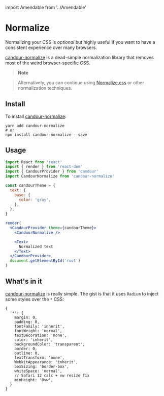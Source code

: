 import Amendable from '../Amendable'

# Normalize

Normalizing your CSS is *optional* but highly useful if you want to have
a consistent experience over many browsers.

[candour-normalize](https://github.com/candourpro/normalize) is a dead-simple
normalization library that removes most of the weird browser-specific CSS.

> **Note**

> Alternatively, you can continue using [Normalize.css](https://necolas.github.io/normalize.css/)
or other normalization techniques.

## Install

To install [candour-normalize](https://github.com/candourpro/normalize):
```
yarn add candour-normalize
# or
npm install candour-normalize --save
```

## Usage

```jsx sandbox
import React from 'react'
import { render } from 'react-dom'
import { CandourProvider } from 'candour'
import CandourNormalize from 'candour-normalize'

const candourTheme = {
  text: {
    base: {
      color: 'gray',
    },
  },
}

render(
  <CandourProvider theme={candourTheme}>
    <CandourNormalize />

    <Text>
      Normalized text
    </Text>
  </CandourProvider>,
  document.getElementById('root')
)
```

## What's in it

[candour-normalize](https://github.com/candourpro/normalize) is really simple.
The gist is that it uses `Radium` to inject some styles over the `*` CSS:

```
{
  '*': {
    margin: 0,
    padding: 0,
    fontFamily: 'inherit',
    fontWeight: 'normal',
    textDecoration: 'none',
    color: 'inherit',
    backgroundColor: 'transparent',
    border: 0,
    outline: 0,
    textTransform: 'none',
    WebkitAppearance: 'inherit',
    boxSizing: 'border-box',
    whiteSpace: 'normal',
    // Safari 12 calc + vw resize fix
    minHeight: '0vw',
  }
}
```
